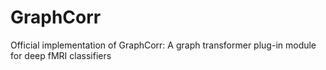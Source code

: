# GraphCorr
Official implementation of GraphCorr: A graph transformer plug-in module for deep fMRI classifiers
